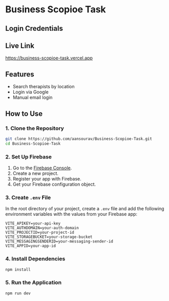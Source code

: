 # Business Scopioe Task

## Login Credentials


## Live Link
https://business-scopioe-task.vercel.app

## Features

-   Search therapists by location
-   Login via Google
-   Manual email login

## How to Use

### 1. Clone the Repository

```bash
git clone https://github.com/aansourav/Business-Scopioe-Task.git
cd Business-Scopioe-Task
```

### 2. Set Up Firebase

1. Go to the [Firebase Console](https://console.firebase.google.com/).
2. Create a new project.
3. Register your app with Firebase.
4. Get your Firebase configuration object.

### 3. Create `.env` File

In the root directory of your project, create a `.env` file and add the following environment variables with the values from your Firebase app:

```
VITE_APIKEY=your-api-key
VITE_AUTHDOMAIN=your-auth-domain
VITE_PROJECTID=your-project-id
VITE_STORAGEBUCKET=your-storage-bucket
VITE_MESSAGINGSENDERID=your-messaging-sender-id
VITE_APPID=your-app-id
```

### 4. Install Dependencies

```bash
npm install
```

### 5. Run the Application

```bash
npm run dev
```
